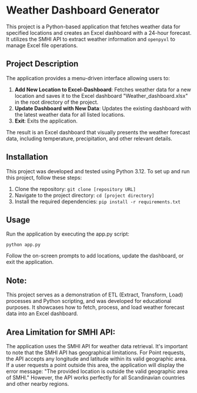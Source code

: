 # Weather Dashboard Generator

This project is a Python-based application that fetches weather data for specified locations and creates an Excel dashboard with a 24-hour forecast. It utilizes the SMHI API to extract weather information and `openpyxl` to manage Excel file operations.

## Project Description

The application provides a menu-driven interface allowing users to:

1. **Add New Location to Excel-Dashboard**: Fetches weather data for a new location and saves it to the Excel dashboard "Weather_dashboard.xlsx" in the root directory of the project.
2. **Update Dashboard with New Data**: Updates the existing dashboard with the latest weather data for all listed locations.
3. **Exit**: Exits the application.

The result is an Excel dashboard that visually presents the weather forecast data, including temperature, precipitation, and other relevant details.

## Installation

This project was developed and tested using Python 3.12. To set up and run this project, follow these steps:

1. Clone the repository: `git clone [repository URL]`
2. Navigate to the project directory: `cd [project directory]`
3. Install the required dependencies: `pip install -r requirements.txt`

## Usage

Run the application by executing the app.py script:

`python app.py`

Follow the on-screen prompts to add locations, update the dashboard, or exit the application.

## Note: 
This project serves as a demonstration of ETL (Extract, Transform, Load) processes and Python scripting, and was developed for educational purposes. It showcases how to fetch, process, and load weather forecast data into an Excel dashboard.

## Area Limitation for SMHI API:
The application uses the SMHI API for weather data retrieval. It's important to note that the SMHI API has geographical limitations. For Point requests, the API accepts any longitude and latitude within its valid geographic area. If a user requests a point outside this area, the application will display the error message: "The provided location is outside the valid geographic area of SMHI." However, the API works perfectly for all Scandinavian countries and other nearby regions.